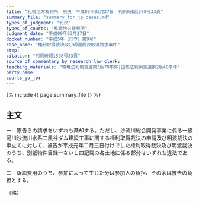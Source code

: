 ```yaml
---
title: "札幌地方裁判所　判決　平成09年03月27日　判例時報1598号33頁"
summary_file: "summary_for_jp_cases.md"
types_of_judgment: "判決"
types_of_courts: "札幌地方裁判所"
judgment_date: "平成09年03月27日"
docket_number: "平成5年（行ウ）第9号"
case_name: "権利取得裁決及び明渡裁決取消請求事件"
step:
citation: "判例時報1598号33頁"
source_of_commentary_by_research_law_clerk:
teaching_materials: "環境法判例百選第3版79事件|国際法判例百選第2版48事件"
party_name:
courts_go_jp:
---
```



{% include {{ page.summary_file }}  %}




## 主文


一　原告らの請求をいずれも棄却する。ただし、沙流川総合開発事業に係る一級河川沙流川水系二風谷ダム建設工事に関する権利取得裁決の申請及び明渡裁決の申立てに対して、被告が平成元年二月三日付けでした権利取得裁決及び明渡裁決のうち、別紙物件目録一ないし四記載の各土地に係る部分はいずれも違法である。

二　訴訟費用のうち、参加によって生じた分は参加人の負担、その余は被告の負担とする。



（略）

